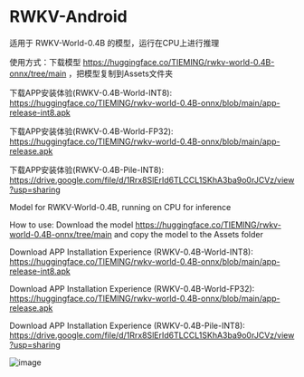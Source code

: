 # RWKV-Android

适用于 RWKV-World-0.4B 的模型，运行在CPU上进行推理

使用方式：下载模型 https://huggingface.co/TIEMING/rwkv-world-0.4B-onnx/tree/main ，把模型复制到Assets文件夹

下载APP安装体验(RWKV-0.4B-World-INT8): https://huggingface.co/TIEMING/rwkv-world-0.4B-onnx/blob/main/app-release-int8.apk

下载APP安装体验(RWKV-0.4B-World-FP32): https://huggingface.co/TIEMING/rwkv-world-0.4B-onnx/blob/main/app-release.apk

下载APP安装体验(RWKV-0.4B-Pile-INT8): https://drive.google.com/file/d/1Rrx8SlErId6TLCCL1SKhA3ba9o0rJCVz/view?usp=sharing


Model for RWKV-World-0.4B, running on CPU for inference

How to use: Download the model https://huggingface.co/TIEMING/rwkv-world-0.4B-onnx/tree/main and copy the model to the Assets folder

Download APP Installation Experience (RWKV-0.4B-World-INT8): https://huggingface.co/TIEMING/rwkv-world-0.4B-onnx/blob/main/app-release-int8.apk

Download APP Installation Experience (RWKV-0.4B-World-FP32): https://huggingface.co/TIEMING/rwkv-world-0.4B-onnx/blob/main/app-release.apk

Download APP Installation Experience (RWKV-0.4B-Pile-INT8): https://drive.google.com/file/d/1Rrx8SlErId6TLCCL1SKhA3ba9o0rJCVz/view?usp=sharing


![image](https://github.com/ZTMIDGO/RWKV-Android/blob/master/5.jpg)
